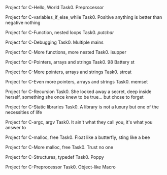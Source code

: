 Project for C-Hello, World
Task0. Preprocessor

Project for C-variables_if_else_while
Task0. Positive anything is better than negative nothing 

Project for C-Function, nested loops
Task0. _putchar_

Project for C-Debugging
Task0. Multiple mains

Project for C-More functions, more nested
Task0. isupper

Project for C-Pointers, arrays and strings
Task0. 98 Battery st

Project for C-More pointers, arrays and strings
Task0. strcat

Project for C-Even more pointers, arrays and strings
Task0. memset

Project for C-Recursion
Task0. She locked away a secret, deep inside herself, something she once knew to be true... but chose to forget 

Project for C-Static libraries
Task0. A library is not a luxury but one of the necessities of life

Project for C-argc, argv
Task0. It ain't what they call you, it's what you answer to

Project for C-malloc, free
Task0. Float like a butterfly, sting like a bee

Project for C-More malloc, free
Task0. Trust no one

Project for C-Structures, typedef
Task0. Poppy 

Project for C-Preprocessor
Task0. Object-like Macro 
